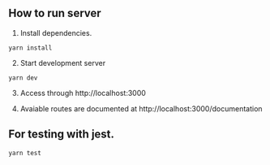 ## How to run server

1. Install dependencies.

```
yarn install
```

2. Start development server

```
yarn dev
```

3. Access through http://localhost:3000

4. Avaiable routes are documented at http://localhost:3000/documentation

## For testing with jest.

```
yarn test
```
